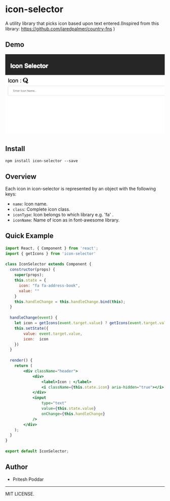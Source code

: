 
# icon-selector

A utility library that picks icon based upon text entered.(Inspired from this library: https://github.com/jaredpalmer/country-fns )

## Demo

![Alt Text](demo.gif)


## Install
```
npm install icon-selector --save
```

## Overview

Each icon in icon-selector is represented by an object with the following keys:

- `name`: Icon name.
- `class`: Complete icon class.
- `iconType`: Icon belongs to which library e.g. 'fa' .
- `iconName`: Name of icon as in font-awesome library.

## Quick Example

<!-- Imagine you need to make a "Select Country" input. -->

```jsx
import React, { Component } from 'react';
import { getIcons } from 'icon-selector'

class IconSelector extends Component {
  constructor(props) {
    super(props);
    this.state = {
      icon: "fa fa-address-book",
      value: ""
    }
    this.handleChange = this.handleChange.bind(this);
  }

  handleChange(event) {
    let icon = getIcons(event.target.value) ? getIcons(event.target.value).class : this.state.icon
    this.setState({
        value: event.target.value,
        icon:  icon
    })
  }

  render() {
    return (
        <div className="header">
            <div>
                <label>Icon : </label>
                <i className={this.state.icon} aria-hidden="true"></i>
            </div>
            <input 
                type="text" 
                value={this.state.value} 
                onChange={this.handleChange}
            />
        </div>
    );
  }
}

export default IconSelector;

```


## Author

- Pritesh Poddar


---

MIT LICENSE.
